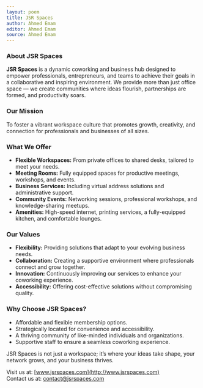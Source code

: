 ```yaml
---
layout: poem
title: JSR Spaces
author: Ahmed Emam
editor: Ahmed Emam
source: Ahmed Emam
---
```


### **About JSR Spaces**  

**JSR Spaces** is a dynamic coworking and business hub designed to empower professionals, entrepreneurs, and teams to achieve their goals in a collaborative and inspiring environment. We provide more than just office space — we create communities where ideas flourish, partnerships are formed, and productivity soars.  

### **Our Mission**  
To foster a vibrant workspace culture that promotes growth, creativity, and connection for professionals and businesses of all sizes.  

### **What We Offer**  
- **Flexible Workspaces:** From private offices to shared desks, tailored to meet your needs.  
- **Meeting Rooms:** Fully equipped spaces for productive meetings, workshops, and events.  
- **Business Services:** Including virtual address solutions and administrative support.  
- **Community Events:** Networking sessions, professional workshops, and knowledge-sharing meetups.  
- **Amenities:** High-speed internet, printing services, a fully-equipped kitchen, and comfortable lounges.  

### **Our Values**  
- **Flexibility:** Providing solutions that adapt to your evolving business needs.  
- **Collaboration:** Creating a supportive environment where professionals connect and grow together.  
- **Innovation:** Continuously improving our services to enhance your coworking experience.  
- **Accessibility:** Offering cost-effective solutions without compromising quality.  

### **Why Choose JSR Spaces?**  
- Affordable and flexible membership options.  
- Strategically located for convenience and accessibility.  
- A thriving community of like-minded individuals and organizations.  
- Supportive staff to ensure a seamless coworking experience.  

JSR Spaces is not just a workspace; it’s where your ideas take shape, your network grows, and your business thrives.  

Visit us at: [www.jsrspaces.com](http://www.jsrspaces.com)  
Contact us at: [contact@jsrspaces.com](mailto:contact@jsrspaces.com)  